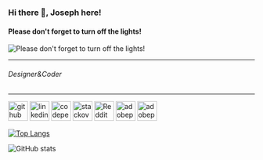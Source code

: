 ### Hi there 👋, Joseph here!
#### Please don't forget to turn off the lights! 
![Please don't forget to turn off the lights! ](https://i.pinimg.com/originals/9c/08/1e/9c081e6e48e50f9d6d89db51a0655d20.gif)

---
###### Designer&Coder
--- 



[<img src='https://www.pngkey.com/png/detail/178-1787508_github-icon-download-at-icons8-white-github-icon.png' alt='github' height='40'>](https://github.com/developrimbor)  [<img src='https://upload.wikimedia.org/wikipedia/commons/thumb/f/f9/Linkedin_Shiny_Icon.svg/1024px-Linkedin_Shiny_Icon.svg.png' alt='linkedin' height='40'>](https://www.linkedin.com/in/yusufglmz/)  [<img src='https://cdn-icons-png.flaticon.com/512/1626/1626319.png' alt='codepen' height='40'>](https://codepen.io/developrimbor)  [<img src='https://upload.wikimedia.org/wikipedia/commons/thumb/e/ef/Stack_Overflow_icon.svg/768px-Stack_Overflow_icon.svg.png' alt='stackoverflow' height='40'>](https://stackoverflow.com/users/17153994)  [<img src='https://www.iconpacks.net/icons/2/free-reddit-logo-icon-2436-thumb.png' alt='Reddit' height='40'>](https://www.reddit.com/user/Half-BloodPrincee)  [<img src='https://upload.wikimedia.org/wikipedia/commons/thumb/a/af/Adobe_Photoshop_CC_icon.svg/2101px-Adobe_Photoshop_CC_icon.svg.png' alt='adobephotoshop' height='40'>](https://www.adobe.com/tr/products/photoshop.html)  [<img src='https://upload.wikimedia.org/wikipedia/commons/thumb/4/40/Adobe_Premiere_Pro_CC_icon.svg/512px-Adobe_Premiere_Pro_CC_icon.svg.png' alt='adobepremierepro' height='40'>](https://www.adobe.com/tr/products/premiere.html)  

[![Top Langs](https://github-readme-stats.vercel.app/api/top-langs/?username=developrimbor)](https://github.com/anuraghazra/github-readme-stats)

![GitHub stats](https://github-readme-stats.vercel.app/api?username=developrimbor&show_icons=true)  

